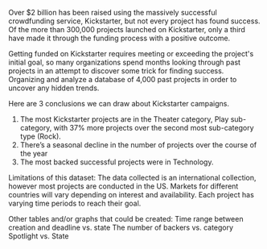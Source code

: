 Over $2 billion has been raised using the massively successful crowdfunding service, Kickstarter, but not every project has found success. Of the more than 300,000 projects launched on Kickstarter, only a third have made it through the funding process with a positive outcome.

Getting funded on Kickstarter requires meeting or exceeding the project's initial goal, so many organizations spend months looking through past projects in an attempt to discover some trick for finding success. Organizing and analyze a database of 4,000 past projects in order to uncover any hidden trends.

Here are 3 conclusions we can draw about Kickstarter campaigns.
1. The most Kickstarter projects are in the Theater category, Play sub-category, with 37% more projects over the second most sub-category type (Rock).
2. There’s a seasonal decline in the number of projects over the course of the year
3. The most backed successful projects were in Technology.

Limitations of this dataset:
The data collected is an international collection, however most projects are conducted in the US. Markets for different countries will vary depending on interest and availability.
Each project has varying time periods to reach their goal. 


Other tables and/or graphs that could be created:
Time range between creation and deadline vs. state
The number of backers vs. category
Spotlight vs. State



